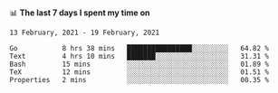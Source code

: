 <!--
### Hi there 👋

- 🤔 I was learning formal verification with Coq formally, but want to **build things** now.
- 😬 I am broadly interested in **computer systems** and **programming languages** (just a beginner 🥺).
- 🤩 (I hope I can) code for fun!

<img src="https://github-readme-stats.vercel.app/api?username=xxchan&show_icons=true&icon_color=0366d6&text_color=24292e&bg_color=ffffff&hide_title=true" />

---
-->


📊 **The last 7 days I spent my time on** 

<!--START_SECTION:waka-->
```text
13 February, 2021 - 19 February, 2021

Go           8 hrs 38 mins   ████████████████░░░░░░░░░   64.82 % 
Text         4 hrs 10 mins   ███████░░░░░░░░░░░░░░░░░░   31.31 % 
Bash         15 mins         ░░░░░░░░░░░░░░░░░░░░░░░░░   01.89 % 
TeX          12 mins         ░░░░░░░░░░░░░░░░░░░░░░░░░   01.51 % 
Properties   2 mins          ░░░░░░░░░░░░░░░░░░░░░░░░░   00.35 %
```
<!--END_SECTION:waka-->

<!--
**xxchan/xxchan** is a ✨ _special_ ✨ repository because its `README.md` (this file) appears on your GitHub profile.

Here are some ideas to get you started:

- 🔭 I’m currently working on ...
- 🌱 I’m currently learning ...
- 👯 I’m looking to collaborate on ...
- 🤔 I’m looking for help with ...
- 💬 Ask me about ...
- 📫 How to reach me: ...
- 😄 Pronouns: ...
- ⚡ Fun fact: ...
-->
